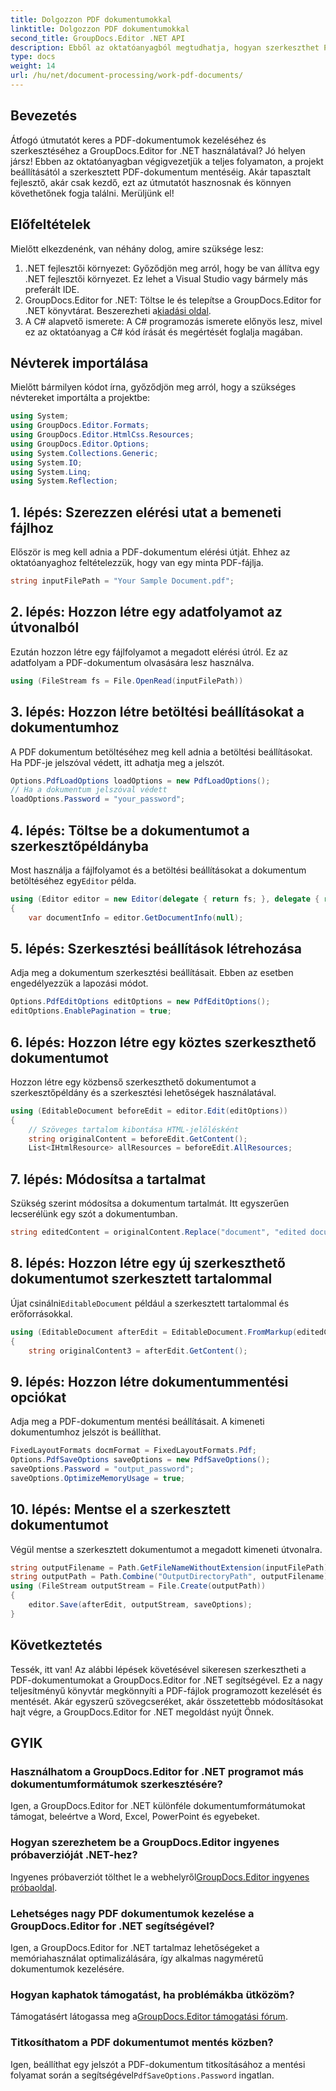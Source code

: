 ```yaml
---
title: Dolgozzon PDF dokumentumokkal
linktitle: Dolgozzon PDF dokumentumokkal
second_title: GroupDocs.Editor .NET API
description: Ebből az oktatóanyagból megtudhatja, hogyan szerkeszthet PDF-dokumentumokat a GroupDocs.Editor for .NET használatával. Módosítsa a tartalmat, kezelje a nagy fájlokat, és biztonságosan mentse el szerkesztéseit.
type: docs
weight: 14
url: /hu/net/document-processing/work-pdf-documents/
---
```

## Bevezetés
Átfogó útmutatót keres a PDF-dokumentumok kezeléséhez és szerkesztéséhez a GroupDocs.Editor for .NET használatával? Jó helyen jársz! Ebben az oktatóanyagban végigvezetjük a teljes folyamaton, a projekt beállításától a szerkesztett PDF-dokumentum mentéséig. Akár tapasztalt fejlesztő, akár csak kezdő, ezt az útmutatót hasznosnak és könnyen követhetőnek fogja találni. Merüljünk el!
## Előfeltételek
Mielőtt elkezdenénk, van néhány dolog, amire szüksége lesz:
1. .NET fejlesztői környezet: Győződjön meg arról, hogy be van állítva egy .NET fejlesztői környezet. Ez lehet a Visual Studio vagy bármely más preferált IDE.
2. GroupDocs.Editor for .NET: Töltse le és telepítse a GroupDocs.Editor for .NET könyvtárat. Beszerezheti a[kiadási oldal](https://releases.groupdocs.com/editor/net/).
3. A C# alapvető ismerete: A C# programozás ismerete előnyös lesz, mivel ez az oktatóanyag a C# kód írását és megértését foglalja magában.
## Névterek importálása
Mielőtt bármilyen kódot írna, győződjön meg arról, hogy a szükséges névtereket importálta a projektbe:
```csharp
using System;
using GroupDocs.Editor.Formats;
using GroupDocs.Editor.HtmlCss.Resources;
using GroupDocs.Editor.Options;
using System.Collections.Generic;
using System.IO;
using System.Linq;
using System.Reflection;
```
## 1. lépés: Szerezzen elérési utat a bemeneti fájlhoz
Először is meg kell adnia a PDF-dokumentum elérési útját. Ehhez az oktatóanyaghoz feltételezzük, hogy van egy minta PDF-fájlja.
```csharp
string inputFilePath = "Your Sample Document.pdf";
```
## 2. lépés: Hozzon létre egy adatfolyamot az útvonalból
Ezután hozzon létre egy fájlfolyamot a megadott elérési útról. Ez az adatfolyam a PDF-dokumentum olvasására lesz használva.
```csharp
using (FileStream fs = File.OpenRead(inputFilePath))
```
## 3. lépés: Hozzon létre betöltési beállításokat a dokumentumhoz
A PDF dokumentum betöltéséhez meg kell adnia a betöltési beállításokat. Ha PDF-je jelszóval védett, itt adhatja meg a jelszót.
```csharp
Options.PdfLoadOptions loadOptions = new PdfLoadOptions();
// Ha a dokumentum jelszóval védett
loadOptions.Password = "your_password";
```
## 4. lépés: Töltse be a dokumentumot a szerkesztőpéldányba
Most használja a fájlfolyamot és a betöltési beállításokat a dokumentum betöltéséhez egy`Editor` példa.
```csharp
using (Editor editor = new Editor(delegate { return fs; }, delegate { return loadOptions; }))
{
    var documentInfo = editor.GetDocumentInfo(null);
```
## 5. lépés: Szerkesztési beállítások létrehozása
Adja meg a dokumentum szerkesztési beállításait. Ebben az esetben engedélyezzük a lapozási módot.
```csharp
Options.PdfEditOptions editOptions = new PdfEditOptions();
editOptions.EnablePagination = true;
```
## 6. lépés: Hozzon létre egy köztes szerkeszthető dokumentumot
Hozzon létre egy közbenső szerkeszthető dokumentumot a szerkesztőpéldány és a szerkesztési lehetőségek használatával.
```csharp
using (EditableDocument beforeEdit = editor.Edit(editOptions))
{
    // Szöveges tartalom kibontása HTML-jelölésként
    string originalContent = beforeEdit.GetContent();
    List<IHtmlResource> allResources = beforeEdit.AllResources;
```
## 7. lépés: Módosítsa a tartalmat
Szükség szerint módosítsa a dokumentum tartalmát. Itt egyszerűen lecserélünk egy szót a dokumentumban.
```csharp
string editedContent = originalContent.Replace("document", "edited document");
```
## 8. lépés: Hozzon létre egy új szerkeszthető dokumentumot szerkesztett tartalommal
 Újat csinálni`EditableDocument` például a szerkesztett tartalommal és erőforrásokkal.
```csharp
using (EditableDocument afterEdit = EditableDocument.FromMarkup(editedContent, allResources))
{
    string originalContent3 = afterEdit.GetContent();
```
## 9. lépés: Hozzon létre dokumentummentési opciókat
Adja meg a PDF-dokumentum mentési beállításait. A kimeneti dokumentumhoz jelszót is beállíthat.
```csharp
FixedLayoutFormats docmFormat = FixedLayoutFormats.Pdf;
Options.PdfSaveOptions saveOptions = new PdfSaveOptions();
saveOptions.Password = "output_password";
saveOptions.OptimizeMemoryUsage = true;
```
## 10. lépés: Mentse el a szerkesztett dokumentumot
Végül mentse a szerkesztett dokumentumot a megadott kimeneti útvonalra.
```csharp
string outputFilename = Path.GetFileNameWithoutExtension(inputFilePath) + "." + docmFormat.Extension;
string outputPath = Path.Combine("OutputDirectoryPath", outputFilename);
using (FileStream outputStream = File.Create(outputPath))
{
    editor.Save(afterEdit, outputStream, saveOptions);
}
```

## Következtetés
Tessék, itt van! Az alábbi lépések követésével sikeresen szerkesztheti a PDF-dokumentumokat a GroupDocs.Editor for .NET segítségével. Ez a nagy teljesítményű könyvtár megkönnyíti a PDF-fájlok programozott kezelését és mentését. Akár egyszerű szövegcseréket, akár összetettebb módosításokat hajt végre, a GroupDocs.Editor for .NET megoldást nyújt Önnek.
## GYIK
### Használhatom a GroupDocs.Editor for .NET programot más dokumentumformátumok szerkesztésére?
Igen, a GroupDocs.Editor for .NET különféle dokumentumformátumokat támogat, beleértve a Word, Excel, PowerPoint és egyebeket.
### Hogyan szerezhetem be a GroupDocs.Editor ingyenes próbaverzióját .NET-hez?
 Ingyenes próbaverziót tölthet le a webhelyről[GroupDocs.Editor ingyenes próbaoldal](https://releases.groupdocs.com/).
### Lehetséges nagy PDF dokumentumok kezelése a GroupDocs.Editor for .NET segítségével?
Igen, a GroupDocs.Editor for .NET tartalmaz lehetőségeket a memóriahasználat optimalizálására, így alkalmas nagyméretű dokumentumok kezelésére.
### Hogyan kaphatok támogatást, ha problémákba ütközöm?
 Támogatásért látogassa meg a[GroupDocs.Editor támogatási fórum](https://forum.groupdocs.com/c/editor/20).
### Titkosíthatom a PDF dokumentumot mentés közben?
Igen, beállíthat egy jelszót a PDF-dokumentum titkosításához a mentési folyamat során a segítségével`PdfSaveOptions.Password` ingatlan.